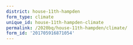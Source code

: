```yaml
---
district: house-11th-hampden
form_type: climate
unique_id: house-11th-hampden-climate
permalink: /2020bq/house-11th-hampden/climate/
form_id: '201705916871054'
---
```

